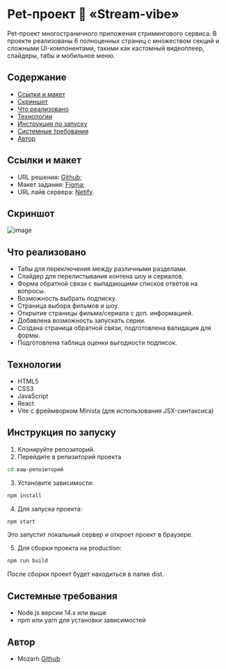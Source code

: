 # Pet-проект 🍿 «Stream-vibe»
Pet-проект многостраничного приложения стримингового сервиса. В проекте реализованы 6 полноценных страниц с множеством секций и сложными UI-компонентами, 
такими как кастомный видеоплеер, слайдеры, табы и мобильное меню.

## Содержание
* [Cсылки и макет](#ссылки-и-макет)
* [Скриншот](#скриншот)
* [Что реализовано](#что-реализовано)
* [Технологии](#технологии)
* [Инструкция по запуску](#инструкция-по-запуску)
* [Системные требования](#системные-требования)
* [Автор](#автор)

## Ссылки и макет
* URL решения: [Github](https://github.com/Mozarh/stream-vibe);
* Макет задания: [Figma](https://www.figma.com/design/JQhPLs2COLIeZtAtlsBS34/-8-%3C-%D0%B7%D0%B0%D0%BA%D1%80%D1%8B%D0%B2%D0%B0%D1%8E%D1%89%D0%B8%D0%B9-%D1%82%D0%B5%D0%B3%3E?node-id=0-1&t=ubMPVBogipbljUbs-1);
* URL лайв сервера: [Netify](https://keen-sfogliatella-a4a2c1.netlify.app/).

## Скриншот
![image](https://github.com/user-attachments/assets/de3f29f0-db44-4474-ab38-a41336c7f688)

## Что реализовано
- Табы для переключения между различными разделами.
- Слайдер для перелистывания контена шоу и сериалов.
- Форма обратной связи с выпадающими списков ответов на вопросы.
- Возможность выбрать подписку.
- Страница выбора фильмов и шоу.
- Открытие страницы фильма/сериала с доп. информацией.
- Добавлена возможность запускать серии.
- Создана страница обратной связи, подготовлена валидация для формы.
- Подготовлена таблица оценки выгодности подписок. 
  
## Технологии
* HTML5
* CSS3
* JavaScript
* React
* Vite с фреймворком Minista (для использования JSX-синтаксиса)

## Инструкция по запуску
1)  Клонируйте репозиторий.
2)  Перейдите в репизиторий проекта
 ```bash
cd ваш-репозиторий
  ```
3) Установите зависимости:
 ```bash
npm install
  ```
4) Для запуска проекта:
 ```bash
npm start
  ```
Это запустит локальный сервер и откроет проект в браузере.

5) Для сборки проекта на production:
 ```bash
npm run build
  ```
После сборки проект будет находиться в папке dist.

## Системные требования
* Node.js версии 14.x или выше
* npm или yarn для установки зависимостей

## Автор
* Mozarh [Github](https://github.com/Mozarh)
